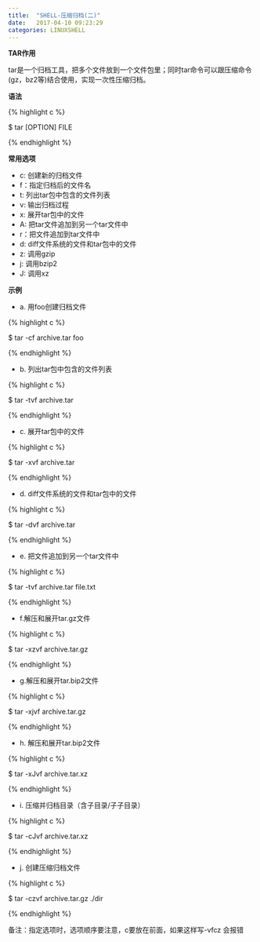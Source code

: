 ```yaml
---
title:  "SHELL-压缩归档(二)"
date:   2017-04-10 09:23:29
categories: LINUXSHELL
---
```


**TAR作用**

tar是一个归档工具，把多个文件放到一个文件包里；同时tar命令可以跟压缩命令(gz，bz2等)结合使用，实现一次性压缩归档。

**语法**

{% highlight c %}

$ tar [OPTION] FILE

{% endhighlight %}

**常用选项**

- c: 创建新的归档文件
- f：指定归档后的文件名
- t: 列出tar包中包含的文件列表
- v: 输出归档过程
- x: 展开tar包中的文件
- A: 把tar文件追加到另一个tar文件中
- r：把文件追加到tar文件中
- d: diff文件系统的文件和tar包中的文件
- z: 调用gzip
- j: 调用bzip2
- J: 调用xz

**示例**

- a. 用foo创建归档文件

{% highlight c %}

$ tar -cf archive.tar foo

{% endhighlight %}

- b. 列出tar包中包含的文件列表

{% highlight c %}

$ tar -tvf archive.tar

{% endhighlight %}

- c. 展开tar包中的文件

{% highlight c %}

$ tar -xvf archive.tar

{% endhighlight %}

- d. diff文件系统的文件和tar包中的文件

{% highlight c %}

$ tar -dvf archive.tar

{% endhighlight %}

- e. 把文件追加到另一个tar文件中

{% highlight c %}

$ tar -tvf archive.tar file.txt

{% endhighlight %}

- f.解压和展开tar.gz文件

{% highlight c %}

$ tar -xzvf archive.tar.gz

{% endhighlight %}

- g.解压和展开tar.bip2文件

{% highlight c %}

$ tar -xjvf archive.tar.gz

{% endhighlight %}

- h. 解压和展开tar.bip2文件

{% highlight c %}

$ tar -xJvf archive.tar.xz

{% endhighlight %}

- i. 压缩并归档目录（含子目录/子子目录）

{% highlight c %}

$ tar -cJvf archive.tar.xz

{% endhighlight %}

- j. 创建压缩归档文件

{% highlight c %}

$ tar -czvf archive.tar.gz  ./dir

{% endhighlight %}

备注：指定选项时，选项顺序要注意，c要放在前面，如果这样写-vfcz 会报错